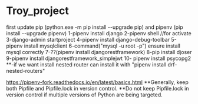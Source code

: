 # Troy_project
first update pip (python.exe -m pip install --upgrade pip) and pipenv (pip install --upgrade pipenv)
1-pipenv install django
2-pipenv shell //for activate
3-django-admin startproject 
4-pipenv install django-debug-toolbar
5-pipenv install mysqlclient
6-command("mysql -u root -p") ensure install mysql correctly
7-??(pipenv install djangorestframework)
8-pip install djoser
9-pipenv install djangorestframework_simplejwt
10- pipenv install psycopg2
**-if we want install nested router can install it  with "pipenv install drf-nested-routers"

https://pipenv-fork.readthedocs.io/en/latest/basics.html
**Generally, keep both Pipfile and Pipfile.lock in version control.
**Do not keep Pipfile.lock in version control if multiple versions of Python are being targeted.